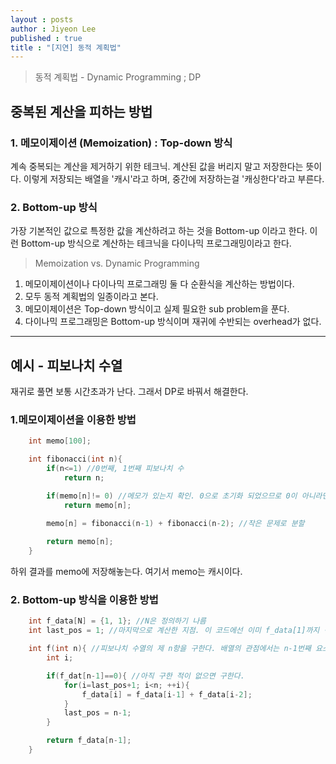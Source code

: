 ```yaml
---
layout : posts
author : Jiyeon Lee
published : true
title : "[지연] 동적 계획법"
---
```



> 동적 계획법 - Dynamic Programming ; DP

## 중복된 계산을 피하는 방법

### 1. 메모이제이션 (Memoization) : Top-down 방식
계속 중복되는 계산을 제거하기 위한 테크닉. 계산된 값을 버리지 말고 저장한다는 뜻이다. 이렇게 저장되는 배열을 '캐시'라고 하며, 중간에 저장하는걸 '캐싱한다'라고 부른다.

### 2. Bottom-up 방식
가장 기본적인 값으로 특정한 값을 계산하려고 하는 것을 Bottom-up 이라고 한다. 이런 Bottom-up 방식으로 계산하는 테크닉을 다이나믹 프로그래밍이라고 한다.

> Memoization vs. Dynamic Programming
1. 메모이제이션이나 다이나믹 프로그래밍 둘 다 순환식을 계산하는 방법이다.
2. 모두 동적 계획법의 일종이라고 본다.
3. 메모이제이션은 Top-down 방식이고 실제 필요한 sub problem을 푼다.
4. 다이나믹 프로그래밍은 Bottom-up 방식이며 재귀에 수반되는 overhead가 없다.

---

## 예시 - 피보나치 수열
재귀로 풀면 보통 시간초과가 난다. 그래서 DP로 바꿔서 해결한다.

### 1.메모이제이션을 이용한 방법

``` c
    int memo[100];

    int fibonacci(int n){
        if(n<=1) //0번째, 1번째 피보나치 수
            return n; 

        if(memo[n]!= 0) //메모가 있는지 확인. 0으로 초기화 되었으므로 0이 아니라면 메모가 쓰임.
            return memo[n];
        
        memo[n] = fibonacci(n-1) + fibonacci(n-2); //작은 문제로 분할

        return memo[n];
    }
```

하위 결과를 memo에 저장해놓는다. 여기서 memo는 캐시이다.


### 2. Bottom-up 방식을 이용한 방법

``` c
    int f_data[N] = {1, 1}; //N은 정의하기 나름
    int last_pos = 1; //마지막으로 계산한 지점. 이 코드에선 이미 f_data[1]까지 정의되어 있기 때문에 1로 초기화한다.

    int f(int n){ //피보나치 수열의 제 n항을 구한다. 배열의 관점에서는 n-1번째 요소를 구하는 것.
        int i;

        if(f_dat[n-1]==0){ //아직 구한 적이 없으면 구한다.
            for(i=last_pos+1; i<n; ++i){
                f_data[i] = f_data[i-1] + f_data[i-2];
            }
            last_pos = n-1;
        }

        return f_data[n-1];
    }
```